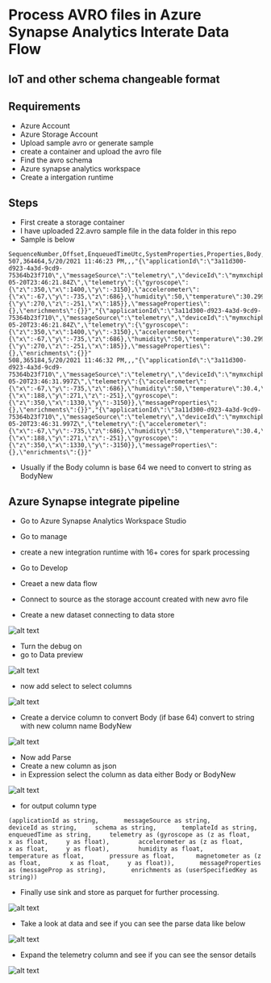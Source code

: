 # Process AVRO files in Azure Synapse Analytics Interate Data Flow

## IoT and other schema changeable format

## Requirements

- Azure Account
- Azure Storage Account
- Upload sample avro or generate sample
- create a container and upload the avro file
- Find the avro schema
- Azure synapse analytics workspace
- Create a intergation runtime

## Steps

- First create a storage container
- I have uploaded 22.avro sample file in the data folder in this repo
- Sample is below

```
SequenceNumber,Offset,EnqueuedTimeUtc,SystemProperties,Properties,Body,BodyNew
507,364464,5/20/2021 11:46:23 PM,,,"{\"applicationId\":\"3a11d300-d923-4a3d-9cd9-75364b23f710\",\"messageSource\":\"telemetry\",\"deviceId\":\"mymxchipbb\",\"schema\":\"default@v1\",\"templateId\":\"urn:6bccexgax:ex1fym5he\",\"enqueuedTime\":\"2021-05-20T23:46:21.84Z\",\"telemetry\":{\"gyroscope\":{\"z\":350,\"x\":1400,\"y\":-3150},\"accelerometer\":{\"x\":-67,\"y\":-735,\"z\":686},\"humidity\":50,\"temperature\":30.299999,\"pressure\":999.015137,\"magnetometer\":{\"y\":270,\"z\":-251,\"x\":185}},\"messageProperties\":{},\"enrichments\":{}}","{\"applicationId\":\"3a11d300-d923-4a3d-9cd9-75364b23f710\",\"messageSource\":\"telemetry\",\"deviceId\":\"mymxchipbb\",\"schema\":\"default@v1\",\"templateId\":\"urn:6bccexgax:ex1fym5he\",\"enqueuedTime\":\"2021-05-20T23:46:21.84Z\",\"telemetry\":{\"gyroscope\":{\"z\":350,\"x\":1400,\"y\":-3150},\"accelerometer\":{\"x\":-67,\"y\":-735,\"z\":686},\"humidity\":50,\"temperature\":30.299999,\"pressure\":999.015137,\"magnetometer\":{\"y\":270,\"z\":-251,\"x\":185}},\"messageProperties\":{},\"enrichments\":{}}"
508,365184,5/20/2021 11:46:32 PM,,,"{\"applicationId\":\"3a11d300-d923-4a3d-9cd9-75364b23f710\",\"messageSource\":\"telemetry\",\"deviceId\":\"mymxchipbb\",\"schema\":\"default@v1\",\"templateId\":\"urn:6bccexgax:ex1fym5he\",\"enqueuedTime\":\"2021-05-20T23:46:31.997Z\",\"telemetry\":{\"accelerometer\":{\"x\":-67,\"y\":-735,\"z\":686},\"humidity\":50,\"temperature\":30.4,\"pressure\":999.022461,\"magnetometer\":{\"x\":188,\"y\":271,\"z\":-251},\"gyroscope\":{\"z\":350,\"x\":1330,\"y\":-3150}},\"messageProperties\":{},\"enrichments\":{}}","{\"applicationId\":\"3a11d300-d923-4a3d-9cd9-75364b23f710\",\"messageSource\":\"telemetry\",\"deviceId\":\"mymxchipbb\",\"schema\":\"default@v1\",\"templateId\":\"urn:6bccexgax:ex1fym5he\",\"enqueuedTime\":\"2021-05-20T23:46:31.997Z\",\"telemetry\":{\"accelerometer\":{\"x\":-67,\"y\":-735,\"z\":686},\"humidity\":50,\"temperature\":30.4,\"pressure\":999.022461,\"magnetometer\":{\"x\":188,\"y\":271,\"z\":-251},\"gyroscope\":{\"z\":350,\"x\":1330,\"y\":-3150}},\"messageProperties\":{},\"enrichments\":{}}"
```

- Usually if the Body column is base 64 we need to convert to string as BodyNew

## Azure Synapse integrate pipeline

- Go to Azure Synapse Analytics Workspace Studio
- Go to manage
- create a new integration runtime with 16+ cores for spark processing
- Go to Develop
- Creaet a new data flow

- Connect to source as the storage account created with new avro file
- Create a new dataset connecting to data store

![alt text](https://github.com/balakreshnan/Samples2021/blob/main/ADF/images/avrodf2.jpg "Service Health")

- Turn the debug on
- go to Data preview

![alt text](https://github.com/balakreshnan/Samples2021/blob/main/ADF/images/avrodf1.jpg "Service Health")

- now add select to select columns

![alt text](https://github.com/balakreshnan/Samples2021/blob/main/ADF/images/avrodf3.jpg "Service Health")

- Create a dervice column to convert Body (if base 64) convert to string with new column name BodyNew

![alt text](https://github.com/balakreshnan/Samples2021/blob/main/ADF/images/avrodf4.jpg "Service Health")

- Now add Parse
- Create a new column as json
- in Expression select the column as data either Body or BodyNew

![alt text](https://github.com/balakreshnan/Samples2021/blob/main/ADF/images/avrodf5.jpg "Service Health")

- for output column type

```
(applicationId as string,		messageSource as string,		deviceId as string,		schema as string,		templateId as string,		enqueuedTime as string,		telemetry as (gyroscope as (z as float,		x as float,		y as float),		accelerometer as (z as float,		x as float,		y as float),		humidity as float,		temperature as float,		pressure as float,		magnetometer as (z as float,		x as float,		y as float)),		messageProperties as (messageProp as string),		enrichments as (userSpecifiedKey as string))
```

- Finally use sink and store as parquet for further processing.

![alt text](https://github.com/balakreshnan/Samples2021/blob/main/ADF/images/avrodf8.jpg "Service Health")

- Take a look at data and see if you can see the parse data like below

![alt text](https://github.com/balakreshnan/Samples2021/blob/main/ADF/images/avrodf6.jpg "Service Health")

- Expand the telemetry column and see if you can see the sensor details

![alt text](https://github.com/balakreshnan/Samples2021/blob/main/ADF/images/avrodf7.jpg "Service Health")